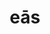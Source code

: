 ---
title: eās
meaning: them
ch: [five, mt, mt5thru7, ss, ss1]
pos: pronoun
abbgender: f.
abbgender2: fem.
gender: feminine
note: accusative
six: y
---